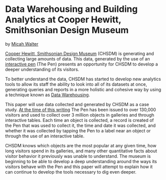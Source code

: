 Data Warehousing and Building Analytics at Cooper Hewitt, Smithsonian Design Museum
=======

by [Micah Walter](https://micahwalter.com)

[Cooper Hewitt, Smithsonian Design Museum](http://www.cooperhewitt.org) (CHSDM) is generating and collecting large amounts of data. This data, generated by the use of an [interactive pen](http://www.cooperhewitt.org/new-experience/) (The Pen) presents an opportunity for CHSDM to develop a deeper understanding of its visitors.

To better understand the data, CHSDM has started to develop new analytics tools to allow its staff the ability to look into all of its datasets at once, generating queries and reports in a more holistic and cohesive way by using a technique known as [Data Warehousing](https://en.wikipedia.org/wiki/Data_warehouse).

This paper will use data collected and generated by CHSDM as a case study. [At the time of this writing](http://collection.cooperhewitt.org/stats) The Pen has been issued to over 130,000 visitors and used to collect over 3 million objects in galleries and through interactive tables. Each time an object is collected, a record is created of the Pen that was used to collect it, the time and date it was collected, and whether it was collected by tapping the Pen to a label near an object or through the use of an interactive table.

CHSDM knows which objects are the most popular at any given time, how long visitors spend in its galleries, and many other quantitative facts about visitor behavior it previously was unable to understand. The museum is beginning to be able to develop a deep understanding around the ways its visitors behave with the Pen and this paper will attempt to explain how it can continue to develop the tools necessary to dig even deeper.
